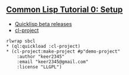 ## [Common Lisp Tutorial 0: Setup](https://www.youtube.com/watch?v=xyXDE5gP2QI&list=PLCpux10P7KDKPb4eI5b_qSnQaY1ePGKGK&index=1&pp=iAQB)

- [Quicklisp beta releases](https://www.quicklisp.org/beta/releases.html)
- [cl-project](https://github.com/fukamachi/cl-project)

```shell
rlwrap sbcl
* (ql:quickload :cl-project)
* (cl-project:make-project #p"demo-project"
    :author "keer2345"
    :email "keer2345@gmail.com"
    :license "LLGPL")
```
